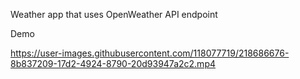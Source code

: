 Weather app that uses OpenWeather API endpoint

Demo

https://user-images.githubusercontent.com/118077719/218686676-8b837209-17d2-4924-8790-20d93947a2c2.mp4
